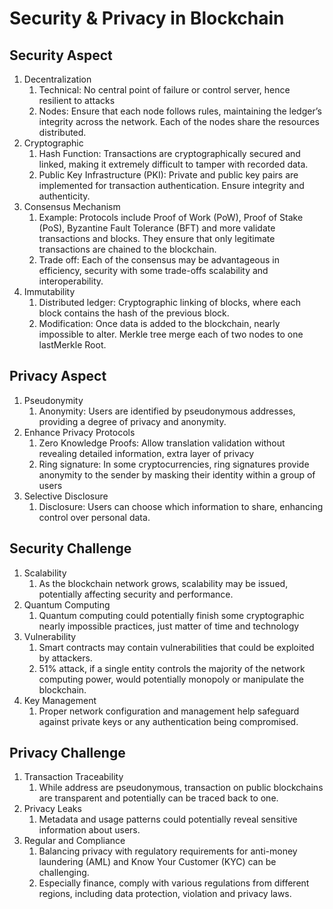# Security & Privacy in Blockchain

## Security Aspect
<ol type="1">
  <li>
    Decentralization
    <ol>
      <li>
        Technical: No central point of failure or control server, hence resilient to attacks
      </li>
      <li>
        Nodes: Ensure that each node follows rules, maintaining the ledger’s integrity across the network. Each of the nodes share the resources distributed.
      </li>
    </ol>
  </li>
  <li>
    Cryptographic
    <ol>
      <li>
        Hash Function: Transactions are cryptographically secured and linked, making it extremely difficult to tamper with recorded data.
      </li>
      <li>
        Public Key Infrastructure (PKI): Private and public key pairs are implemented for transaction authentication. Ensure integrity and authenticity.
      </li>
    </ol>
  </li>
  <li>
    Consensus Mechanism
    <ol>
      <li>
        Example: Protocols include Proof of Work (PoW), Proof of Stake (PoS), Byzantine Fault Tolerance (BFT) and more validate transactions and blocks. They ensure that only legitimate transactions are chained to the blockchain.
      </li>
      <li>
        Trade off: Each of the consensus may be advantageous in efficiency, security with some trade-offs scalability and interoperability.
      </li>
    </ol>
  </li>
  <li>
    Immutability
    <ol>
      <li>
        Distributed ledger: Cryptographic linking of blocks, where each block contains the hash of the previous block.
      </li>
      <li>
        Modification: Once data is added to the blockchain, nearly impossible to alter. Merkle tree merge each of two nodes to one lastMerkle Root.
      </li>
    </ol>
  </li>
</ol>

## Privacy Aspect
<ol>
  <li>
    Pseudonymity
    <ol>
      <li>
        Anonymity: Users are identified by pseudonymous addresses, providing a degree of privacy and anonymity.
      </li>
    </ol>
  </li>
  <li>
    Enhance Privacy Protocols
    <ol>
      <li>
        Zero Knowledge Proofs: Allow translation validation without revealing detailed information, extra layer of privacy 
      </li>
      <li>
        Ring signature: In some cryptocurrencies, ring signatures provide anonymity to the sender by masking their identity within a group of users
      </li>
    </ol>
  </li>
  <li>
    Selective Disclosure
    <ol>
      <li>
        Disclosure:  Users can choose which information to share, enhancing control over personal data.
      </li>
    </ol>
  </li>
</ol>

## Security Challenge
<ol>
  <li>
    Scalability
    <ol>
      <li>
        As the blockchain network grows, scalability may be issued, potentially affecting security and performance.
      </li>
    </ol>
  </li>
  <li>
    Quantum Computing
    <ol>
      <li>
        Quantum computing could potentially finish some cryptographic nearly impossible practices, just matter of time and technology
      </li>
    </ol>
  </li>
   <li>
    Vulnerability
    <ol>
      <li>
        Smart contracts may contain vulnerabilities that could be exploited by attackers.
      </li>
      <li>
        51% attack, if a single entity controls the majority of the network computing power, would potentially monopoly or manipulate the blockchain.
      </li>
    </ol>
  </li>
  <li>
    Key Management
    <ol>
      <li>
        Proper network configuration and management help safeguard against private keys or any authentication being compromised.
      </li>
    </ol>
  </li>
</ol>

## Privacy Challenge
<ol>
  <li>
    Transaction Traceability
    <ol>
      <li>
        While address are pseudonymous, transaction on public blockchains are transparent and potentially can be traced back to one.
      </li>
    </ol>
  </li>
  <li>
    Privacy Leaks
    <ol>
      <li>
        Metadata and usage patterns could potentially reveal sensitive information about users.
      </li>
    </ol>
  </li>
  <li>
    Regular and Compliance
    <ol>
      <li>
        Balancing privacy with regulatory requirements for anti-money laundering (AML) and Know Your Customer (KYC) can be challenging.
      </li>
      <li>
        Especially finance, comply with various regulations from different regions, including data protection, violation and privacy laws.
      </li>
    </ol>
  </li>
</ol>
